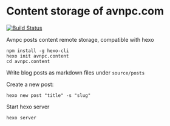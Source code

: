 # Content storage of avnpc.com

[![Build Status](https://cloud.drone.io/api/badges/AlloVince/avnpc.content/status.svg)](https://cloud.drone.io/AlloVince/avnpc.content)

Avnpc posts content remote storage, compatible with hexo

```
npm install -g hexo-cli
hexo init avnpc.content
cd avnpc.content
```
Write blog posts as markdown files under `source/posts`

Create a new post:

```
hexo new post "title" -s "slug"
```

Start hexo server

```
hexo server
```
